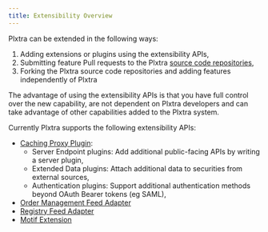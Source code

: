 ```yaml
---
title: Extensibility Overview
---
```


Plxtra can be extended in the following ways:
1. Adding extensions or plugins using the extensibility APIs,
1. Submitting feature Pull requests to the Plxtra [source code repositories](../source/repositories/),
1. Forking the Plxtra source code repositories and adding features independently of Plxtra

The advantage of using the extensibility APIs is that you have full control over the new capability, are not dependent on Plxtra developers and can take advantage of other capabilities added to the Plxtra system.

Currently Plxtra supports the following extensibility APIs:

* [Caching Proxy Plugin](/zenith-plugin-api/): 
    * Server Endpoint plugins: Add additional public-facing APIs by writing a server plugin,
    * Extended Data plugins: Attach additional data to securities from external sources,
    * Authentication plugins: Support additional authentication methods beyond OAuth Bearer tokens (eg SAML),
* [Order Management Feed Adapter](/oms-api/ws/feed/)
* [Registry Feed Adapter](/registry-feed-adapter-api/)
* [Motif Extension](/motif-api/)
